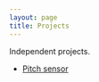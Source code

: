 ```yaml
---
layout: page
title: Projects
---
```


Independent projects. 

- [Pitch sensor](/projects/2025-08-25-pitch-sensor-interface)
